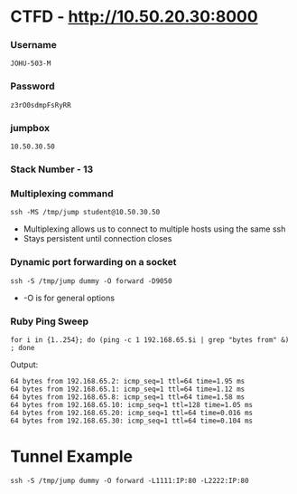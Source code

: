 # CTFD - http://10.50.20.30:8000
### Username
```
JOHU-503-M
```
### Password
```
z3rO0sdmpFsRyRR
```
### jumpbox
```
10.50.30.50
```
### Stack Number - 13
### Multiplexing command
```
ssh -MS /tmp/jump student@10.50.30.50
```
* Multiplexing allows us to connect to multiple hosts using the same ssh
* Stays persistent until connection closes
### Dynamic port forwarding on a socket
```
ssh -S /tmp/jump dummy -O forward -D9050
```
* -O is for general options
### Ruby Ping Sweep
```
for i in {1..254}; do (ping -c 1 192.168.65.$i | grep "bytes from" &) ; done
```
Output:
```
64 bytes from 192.168.65.2: icmp_seq=1 ttl=64 time=1.95 ms
64 bytes from 192.168.65.1: icmp_seq=1 ttl=64 time=1.12 ms
64 bytes from 192.168.65.8: icmp_seq=1 ttl=64 time=1.58 ms
64 bytes from 192.168.65.10: icmp_seq=1 ttl=128 time=1.05 ms
64 bytes from 192.168.65.20: icmp_seq=1 ttl=64 time=0.016 ms
64 bytes from 192.168.65.30: icmp_seq=1 ttl=64 time=0.104 ms
```
# Tunnel Example
```
ssh -S /tmp/jump dummy -O forward -L1111:IP:80 -L2222:IP:80
```
